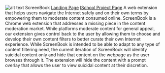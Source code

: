 ![alt text](https://github.com/shhsieh99/Project_Showcase/ScreenBook/extension/assets/icons/48.png)
ScreenBook
[Landing Page](https://projectscreenbook.wordpress.com/)
[ISchool Project Page](https://www.ischool.berkeley.edu/projects/2022/screenbook)
A web extension that helps users navigate the Internet safely and on their own terms by empowering them to moderate content consumed online.
ScreenBook is a Chrome web extension that addresses a missing piece in the content moderation market. While platforms moderate content for general appeal, our extension gives control back to the user by allowing them to choose and develop their own content filters to better curate their own Internet experience.
While ScreenBook is intended to be able to adapt to any type of content filtering need, the current iteration of ScreenBook will identify suicidal content only and hide that content on the webpage as the user browses through it. The extension will hide the content with a prompt overlay that allows the user to view suicidal content at their discretion.
